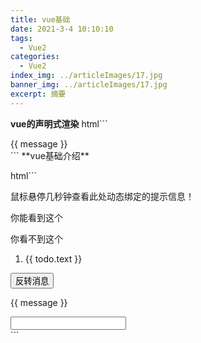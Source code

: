 ```yaml
---
title: vue基础
date: 2021-3-4 10:10:10
tags:
  - Vue2
categories:
  - Vue2
index_img: ../articleImages/17.jpg
banner_img: ../articleImages/17.jpg
excerpt: 摘要
---
```

<meta name="referrer" content="no-referrer"/>

**vue的声明式渲染**
html```
<!DOCTYPE html>
<html lang="en">
<head>
    <meta charset="UTF-8">
    <title>vue基础之声明式渲染</title>
</head>
<body>
<div id="app">
    {{ message }}
</div>
</body>
</html>
<!--cdn引入，后面会有脚手架。所谓cdn就是引用别人的代码比如说别人服务器里的代码 而脚手架是直接在本机的就不需要cdn引入看-->
<script src="https://cdn.jsdelivr.net/npm/vue@2/dist/vue.js"></script>
<script>
    var app = new Vue({
        el: '#app',//将一个 Vue 应用挂载到一个id为app的DOM元素上，后续所有的操作将都会在Vue实例内部完成。
        data: {
            message: 'Hello Vue!'
        }//数据和DOM被建立了关联，所有东西都是响应式的。现在只有一条数据，以后会有很多很多dom节点和数据会一一关联并互相响应。
    })
</script>
```
**vue基础介绍**

html```
<!DOCTYPE html>
<html lang="en">
<head>
    <meta charset="UTF-8">
    <title>vue基础介绍</title>
</head>
<body>
<div id="one">
    <!--除了调用vue应用数据源的data外还可以绑定元素attribute（属性）这些都是vue写好暴露出来让我们直接用的-->
    <span v-bind:title="message"><!--这里v-bind attribute 被称为指令 调用其attribute的语法-->
    <!-- v-bind:title="message"的意思就是将这个元素节点的 title attribute 和 Vue 实例的 message property 保持一致-->
    鼠标悬停几秒钟查看此处动态绑定的提示信息！
    </span>
    <!--条件与循环-->
    <div id="app-3">
        <p v-if="seen">你能看到这个</p><!--利用数据源里seen值的真假true，false控制这个p标签是否出现在界面上-->
        <p v-if="!seen">你看不到这个</p><!-- v-if和v-show有相同的共功能 本质区别一个是删除dom一个是display为none-->
        <!--当我们要根据数据生成多个dom的时候vue为我们提供了v-for这个方法-->
        <ol>
            <li v-for="todo in todos">
                {{ todo.text }}
            </li>
        </ol>
        <!--界面肯定要与用户交互的，vue为我们提供了v-on指令来监听用户的操作，通过它调用在 Vue 实例中定义的方法-->
        <!--vue实例中data是数据源，那么methods就是方法源（存放各种行为的地方）-->
        <button v-on:click="reverseMessage">反转消息</button>
        <p>{{ message }}</p>
        <!--当我们遇到表单vue为我们提供了v-model方法来达到数据和界面同步的效果-->
        <input v-model="message">
        <!--创建一个todo-item组件的实例 -->
        <todo-item1></todo-item1>
        <todo-item2
                v-for="item in todos"
                v-bind:todo="item"
                v-bind:key="item.id"
        ></todo-item2>
    </div>
</div>
</body>
</html>
<script src="https://cdn.jsdelivr.net/npm/vue@2/dist/vue.js"></script>
<script>
    // 定义名为todo-item的新组件
    Vue.component('todo-item1', {
        template: '<li>这是一个组件</li>'//这是直接写在了注册组件里面代码，后续会分离出成一个文件，在此只注册组件名，之后直接可以在页面使用此组件
    })
    Vue.component('todo-item2', {
        //组件todo-item组件现在接受一个"prop"，类似于一个自定义 attribute。这个prop名为todo来自他的父亲。
        props: ['todo'],
        template: '<li>{{ todo.text }}</li>'
    })
    var vue=new Vue({
        el:'#one',
        data:{
            message: '页面加载于 ' + new Date().toLocaleString(),
            seen:true,
            todos: [
                { text: '学习 JavaScript' },
                { text: '学习 Vue' },
                { text: '整个牛项目' }
            ],
        },
        methods: {
            reverseMessage: function () {
                this.message = this.message.split('').reverse().join('')
                //这就体现了vue的好处，我们只修改了message的值，但没有触碰绑定了message的DOM，因为vue代替我们进行了操作dom，我们只需要关注自己写代码的逻辑
            }
        }
    })
</script>
```
